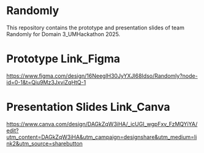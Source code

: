 # Randomly
This repository contains the prototype and presentation slides of team Randomly for Domain 3_UMHackathon 2025.

# Prototype Link_Figma
https://www.figma.com/design/16NeeglH30JyYXJl68Idso/Randomly?node-id=0-1&t=Qiu9Mz3JxviZqHtQ-1

# Presentation Slides Link_Canva
https://www.canva.com/design/DAGkZqW3iHA/_icUGI_wgpFxv_FzMQYiYA/edit?utm_content=DAGkZqW3iHA&utm_campaign=designshare&utm_medium=link2&utm_source=sharebutton

